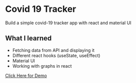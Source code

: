 # Covid 19 Tracker

Build a simple covid-19 tracker app with react and material UI

## What I learned

- Fetching data from API and displaying it
- Different react hooks (useState, useEffect)
- Material UI
- Working with graphs in react

[Click Here for Demo](https://covid-19-tracker-789bb.web.app/)
